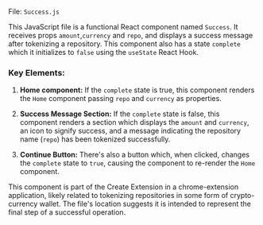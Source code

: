 File: `Success.js`

This JavaScript file is a functional React component named `Success`. It receives props `amount`,`currency` and `repo`, and displays a success message after tokenizing a repository. This component also has a state `complete` which it initializes to `false` using the `useState` React Hook.

### Key Elements:

1. **Home component:** If the `complete` state is true, this component renders the `Home` component passing `repo` and `currency` as properties. 

2. **Success Message Section:** If the `complete` state is false, this component renders a section which displays the `amount` and `currency`, an icon to signify success, and a message indicating the repository name (`repo`) has been tokenized successfully. 

3. **Continue Button:** There's also a button which, when clicked, changes the `complete` state to `true`, causing the component to re-render the `Home` component.

This component is part of the Create Extension in a chrome-extension application, likely related to tokenizing repositories in some form of crypto-currency wallet. The file's location suggests it is intended to represent the final step of a successful operation.